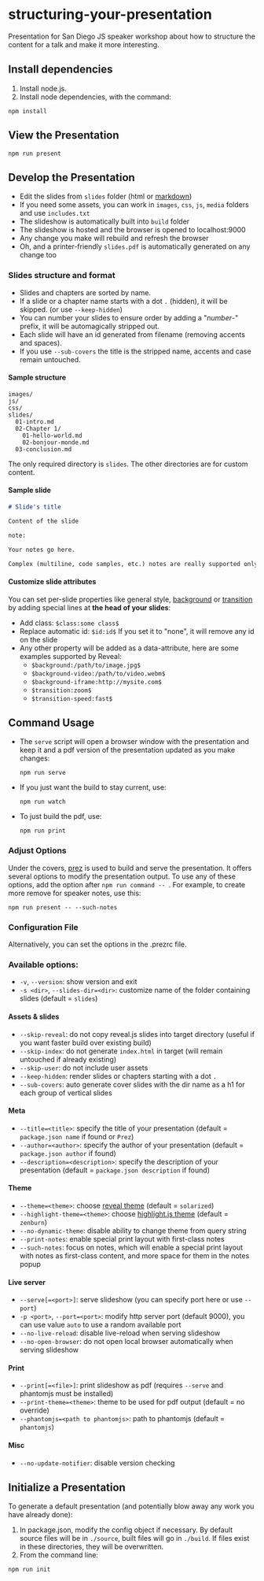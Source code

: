 # structuring-your-presentation
Presentation for San Diego JS speaker workshop about how to structure the content for a talk and make it more interesting.

## Install dependencies

1. Install node.js.
2. Install node dependencies, with the command:

  `npm install`

## View the Presentation

  `npm run present`

## Develop the Presentation

* Edit the slides from `slides` folder (html or [markdown](https://www.npmjs.com/package/marked))
* If you need some assets, you can work in `images`, `css`, `js`, `media` folders and use `includes.txt`
* The slideshow is automatically built into `build` folder
* The slideshow is hosted and the browser is opened to localhost:9000
* Any change you make will rebuild and refresh the browser
* Oh, and a printer-friendly `slides.pdf` is automatically generated on any change too

### Slides structure and format

* Slides and chapters are sorted by name.
* If a slide or a chapter name starts with a dot `.` (hidden), it will be skipped. (or use `--keep-hidden`)
* You can number your slides to ensure order by adding a "*number*-" prefix, it will be automagically stripped out.
* Each slide will have an id generated from filename (removing accents and spaces).
* If you use `--sub-covers` the title is the stripped name, accents and case remain untouched.

#### Sample structure

```
images/
js/
css/
slides/
  01-intro.md
  02-Chapter 1/
    01-hello-world.md
    02-bonjour-monde.md
  03-conclusion.md
```

The only required directory is `slides`. The other directories are for custom content.

#### Sample slide

```md
# Slide's title

Content of the slide

note:

Your notes go here.

Complex (multiline, code samples, etc.) notes are really supported only with --such-notes.
```

#### Customize slide attributes

You can set per-slide properties like general style, [background](https://github.com/hakimel/reveal.js/#slide-backgrounds) or [transition](https://github.com/hakimel/reveal.js/#slide-transitions) by adding special lines at **the head of your slides**:

* Add class: `$class:some class$`
* Replace automatic id: `$id:id$` If you set it to "none", it will remove any id on the slide
* Any other property will be added as a data-attribute, here are some examples supported by Reveal:
  * `$background:/path/to/image.jpg$`
  * `$background-video:/path/to/video.webm$`
  * `$background-iframe:http://mysite.com$`
  * `$transition:zoom$`
  * `$transition-speed:fast$`

## Command Usage

* The `serve` script will open a browser window with the presentation and keep it and a pdf version of the presentation updated as you make changes:

  `npm run serve`

* If you just want the build to stay current, use:

  `npm run watch`

* To just build the pdf, use:

  `npm run print`

### Adjust Options

Under the covers, [prez](https://github.com/lmtm/prez) is used to build and serve the presentation. It offers several options to modify the presentation output. To use any of these options, add the option after `npm run command -- `. For example, to create more remove for speaker notes, use this:

  `npm run present -- --such-notes`

### Configuration File

Alternatively, you can set the options in the .prezrc file.

### Available options:

* `-v`, `--version`: show version and exit
* `-s <dir>`, `--slides-dir=<dir>`: customize name of the folder containing slides (default = `slides`)

#### Assets & slides

* `--skip-reveal`: do not copy reveal.js slides into target directory (useful if you want faster build over existing build)
* `--skip-index`: do not generate `index.html` in target (will remain untouched if already existing)
* `--skip-user`: do not include user assets
* `--keep-hidden`: render slides or chapters starting with a dot `.`
* `--sub-covers`: auto generate cover slides with the dir name as a h1 for each group of vertical slides

#### Meta

* `--title=<title>`: specify the title of your presentation (default = `package.json name` if found or `Prez`)
* `--author=<author>`: specify the author of your presentation (default = `package.json author` if found)
* `--description=<description>`: specify the description of your presentation (default = `package.json description` if found)

#### Theme

* `--theme=<theme>`: choose [reveal theme](https://github.com/hakimel/reveal.js/tree/master/css/theme) (default = `solarized`)
* `--highlight-theme=<theme>`: choose [highlight.js theme](https://github.com/isagalaev/highlight.js/tree/master/src/styles) (default = `zenburn`)
* `--no-dynamic-theme`: disable ability to change theme from query string
* `--print-notes`: enable special print layout with first-class notes
* `--such-notes`: focus on notes, which will enable a special print layout with notes as first-class content, and more space for them in the notes popup

#### Live server

* `--serve[=<port>]`: serve slideshow (you can specify port here or use `--port`)
* `-p <port>`, `--port=<port>`: modify http server port (default 9000), you can use value `auto` to use a random available port
* `--no-live-reload`: disable live-reload when serving slideshow
* `--no-open-browser`: do not open local browser automatically when serving slideshow

#### Print

* `--print[=<file>]`: print slideshow as pdf (requires `--serve` and phantomjs must be installed)
* `--print-theme=<theme>`: theme to be used for pdf output (default = no override)
* `--phantomjs=<path to phantomjs>`: path to phantomjs (default = `phantomjs`)

#### Misc

* `--no-update-notifier`: disable version checking


## Initialize a Presentation

To generate a default presentation (and potentially blow away any work you have already done):

1. In package.json, modify the config object if necessary. By default source files will be in `./source`, built files will go in `./build`. If files exist in these directories, they will be overwritten.
2. From the command line:

  `npm run init`


